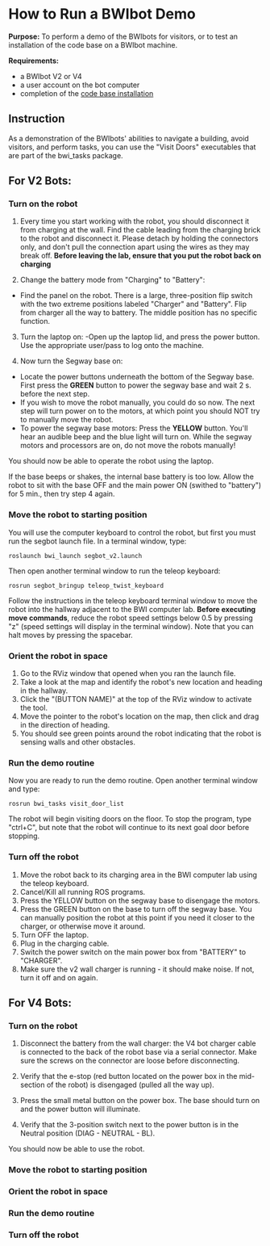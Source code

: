 # How to Run a BWIbot Demo

**Purpose:**
To perform a demo of the BWIbots for visitors, or to test an installation of the code base on a BWIbot machine.

**Requirements:**
- a BWIbot V2 or V4
- a user account on the bot computer
- completion of the [code base installation](https://github.com/utexas-bwi/bwi)

## Instruction

As a demonstration of the BWIbots' abilities to navigate a building, avoid visitors, and perform tasks, you can use the "Visit Doors" executables that are part of the bwi_tasks package.

## For V2 Bots:
### Turn on the robot
1. Every time you start working with the robot, you should disconnect it from charging at the wall. Find the cable leading from the charging brick to the robot and disconnect it. Please detach by holding the connectors only, and don't pull the connection apart using the wires as they may break off.
**Before leaving the lab, ensure that you put the robot back on charging**

2.  Change the battery mode from "Charging" to "Battery":
- Find the panel on the robot. There is a large, three-position flip switch with the two extreme positions labeled "Charger" and "Battery". Flip from charger all the way to battery. The middle position has no specific function.

3.  Turn the laptop on:
-Open up the laptop lid, and press the power button. Use the appropriate user/pass to log onto the machine.

4.  Now turn the Segway base on:
- Locate the power buttons underneath the bottom of the Segway base. First press the **GREEN** button to power the segway base and wait 2 s. before the next step.
- If you wish to move the robot manually, you could do so now.  The next step will turn power on to the motors, at which point you should NOT try to manually move the robot.
- To power the segway base motors: Press the **YELLOW** button. You'll hear an audible beep and the blue light will turn on. While the segway motors and processors are on, do not move the robots manually!

You should now be able to operate the robot using the laptop.

If the base beeps or shakes, the internal base battery is too low.  Allow the robot to sit with the base OFF and the main power ON (swithed to "battery") for 5 min., then try step 4 again.

### Move the robot to starting position
You will use the computer keyboard to control the robot, but first you must run the segbot launch file.  In a terminal window, type:
```
roslaunch bwi_launch segbot_v2.launch
```
Then open another terminal window to run the teleop keyboard:
```
rosrun segbot_bringup teleop_twist_keyboard
```
Follow the instructions in the teleop keyboard terminal window to move the robot into the hallway adjacent to the BWI computer lab.  **Before executing move commands**, reduce the robot speed settings below 0.5 by pressing "z" (speed settings will display in the terminal window).
Note that you can halt moves by pressing the spacebar.

### Orient the robot in space
1. Go to the RViz window that opened when you ran the launch file.
2. Take a look at the map and identify the robot's new location and heading in the hallway.
3.  Click the "(BUTTON NAME)" at the top of the RViz window to activate the tool.
4.  Move the pointer to the robot's location on the map, then click and drag in the direction of heading.
5.  You should see green points around the robot indicating that the robot is sensing walls and other obstacles.
### Run the demo routine
Now you are ready to run the demo routine.  Open another terminal window and type:
```
rosrun bwi_tasks visit_door_list
```
The robot will begin visiting doors on the floor.  To stop the program, type "ctrl+C", but note that the robot will continue to its next goal door before stopping.

### Turn off the robot
1.  Move the robot back to its charging area in the BWI computer lab using the teleop keyboard.
2.  Cancel/Kill all running ROS programs.
3.  Press the YELLOW button on the segway base to disengage the motors.
4.  Press the GREEN button on the base to turn off the segway base.  You can manually position the robot at this point if you need it closer to the charger, or otherwise move it around.
5.  Turn OFF the laptop.
6.  Plug in the charging cable.
7.  Switch the power switch on the main power box from "BATTERY" to "CHARGER".
8.  Make sure the v2 wall charger is running - it should make noise.  If not, turn it off and on again.

## For V4 Bots:
### Turn on the robot
1. Disconnect the battery from the wall charger: the V4 bot charger cable is connected to the back of the robot base via a serial connector.  Make sure the screws on the connector are loose before disconnecting.

2. Verify that the e-stop (red button located on the power box in the mid-section of the robot) is disengaged (pulled all the way up).

3. Press the small metal button on the power box. The base should turn on and the power button will illuminate.

4. Verify that the 3-position switch next to the power button is in the Neutral position (DIAG - NEUTRAL - BL).

You should now be able to use the robot.

### Move the robot to starting position
### Orient the robot in space
### Run the demo routine
### Turn off the robot
